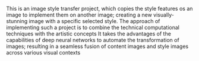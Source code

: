 This is an image style transfer project, which copies the style features os an image to implement
them on another image; creating a new visually-stunning image with a specific selected style.
The approach of implementing such a project is to combine the technical computational techniques with the artistic concepts
It takes the advantages of the capabilities of deep neural networks to automate the transformation
of images; resulting in a seamless fusion of content images and style images across various visual contexts
